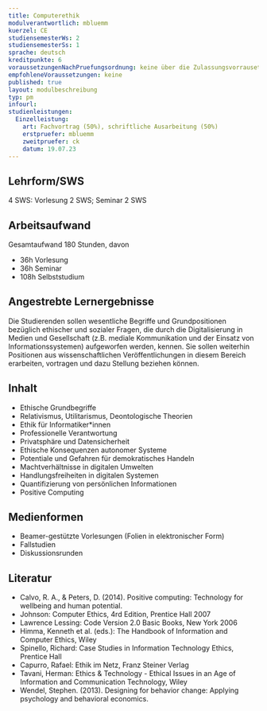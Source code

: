 ```yaml
---
title: Computerethik
modulverantwortlich: mbluemm
kuerzel: CE
studiensemesterWs: 2
studiensemesterSs: 1
sprache: deutsch
kreditpunkte: 6
voraussetzungenNachPruefungsordnung: keine über die Zulassungsvorrausetzungen zum Studium hinausgehenden
empfohleneVoraussetzungen: keine
published: true
layout: modulbeschreibung
typ: pm
infourl: 
studienleistungen:
  Einzelleistung:
    art: Fachvortrag (50%), schriftliche Ausarbeitung (50%)
    erstpruefer: mbluemm
    zweitpruefer: ck
    datum: 19.07.23
---
```


## Lehrform/SWS

4 SWS: Vorlesung 2 SWS; Seminar 2 SWS

## Arbeitsaufwand

Gesamtaufwand 180 Stunden, davon

- 36h Vorlesung
- 36h Seminar
- 108h Selbststudium


## Angestrebte Lernergebnisse
Die Studierenden sollen wesentliche Begriffe und Grundpositionen bezüglich ethischer und sozialer Fragen, die durch die Digitalisierung in Medien und Gesellschaft (z.B. mediale Kommunikation und der Einsatz von Informationssystemen) aufgeworfen werden, kennen. Sie sollen weiterhin Positionen aus wissenschaftlichen Veröffentlichungen in diesem Bereich erarbeiten, vortragen und dazu Stellung beziehen können.

## Inhalt
- Ethische Grundbegriffe
- Relativismus, Utilitarismus, Deontologische Theorien
- Ethik für Informatiker*innen
- Professionelle Verantwortung
- Privatsphäre und Datensicherheit
- Ethische Konsequenzen autonomer Systeme
- Potentiale und Gefahren für demokratisches Handeln
- Machtverhältnisse in digitalen Umwelten
- Handlungsfreiheiten in digitalen Systemen
- Quantifizierung von persönlichen Informationen
- Positive Computing

## Medienformen
- Beamer-gestützte Vorlesungen (Folien in elektronischer Form)
- Fallstudien
- Diskussionsrunden

## Literatur
- Calvo, R. A., & Peters, D. (2014). Positive computing: Technology for wellbeing and human potential.
- Johnson: Computer Ethics, 4rd Edition, Prentice Hall 2007
- Lawrence Lessing: Code Version 2.0 Basic Books, New York 2006
- Himma, Kenneth et al. (eds.): The Handbook of Information and Computer Ethics, Wiley
- Spinello, Richard: Case Studies in Information Technology Ethics, Prentice Hall
- Capurro, Rafael: Ethik im Netz, Franz Steiner Verlag
- Tavani, Herman: Ethics & Technology - Ethical Issues in an Age of Information and Communication Technology, Wiley
- Wendel, Stephen. (2013). Designing for behavior change: Applying psychology and behavioral economics.

